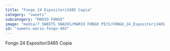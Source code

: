 ```yaml
---
title: "Fongo 24 Espositori3485 Copia"
category: "sweets"
subcategory: "MARIO FONGO"
image: "media/7 SWEETS SNACKS/MARIO FONGO PICS/FONGO_24_Espositori3485 copia.jpg"
id: "sweets-mario-fongo-402"
---
```


Fongo 24 Espositori3485 Copia

